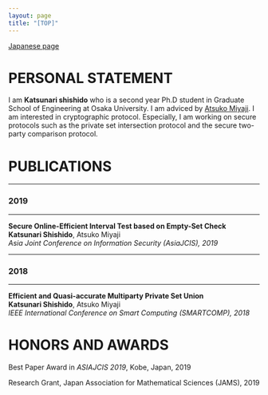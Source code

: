 ```yaml
---
layout: page
title: "[TOP]"
---
```


[Japanese page](index_jp.md)

# PERSONAL STATEMENT

I am **Katsunari shishido** who is a second year Ph.D student in Graduate School of Engineering at Osaka University.
I am adviced by [Atsuko Miyaji](https://cy2sec.comm.eng.osaka-u.ac.jp/miyaji-lab/member/miyaji.html). I am interested in cryptographic protocol. Especially, I am working on secure protocols such as the private set intersection protocol and the secure two-party comparison protocol.

# PUBLICATIONS

---
### 2019
---

**Secure Online-Efficient Interval Test based on Empty-Set Check**
<br>
**Katsunari Shishido**, Atsuko Miyaji
<br>
*Asia Joint Conference on Information Security (AsiaJCIS), 2019*

---
### 2018
---

**Efficient and Quasi-accurate Multiparty Private Set Union**
<br>
**Katsunari Shishido**, Atsuko Miyaji
<br>
*IEEE International Conference on Smart Computing (SMARTCOMP), 2018*

# HONORS AND AWARDS
Best Paper Award in *ASIAJCIS 2019*, Kobe, Japan, 2019

Research Grant, Japan Association for Mathematical Sciences (JAMS), 2019
